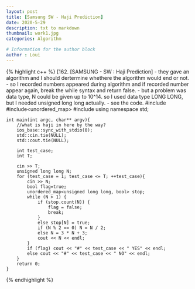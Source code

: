 ```yaml
---
layout: post
title: [Samsung SW - Haji Prediction]
date: 2020-5-29
description: txt to markdown
thumbnail: work1.jpg
categories: Algorithm

# Information for the author block
author : Loui
---
```


{% highlight c++ %}
	﻿[162. [SAMSUNG - SW : Haji Prediction]
	- they gave an algorithm and I should dertermine whethere the algorithm would end or not.
	- so I recorded numbers appeared during algorithm and if recorded number appear again, break the while syntax and return false.
	- but a problem was data type, N could be given up to 10^14. so I used data type LONG LONG, but I needed unsigned long long actually.
	- see the code.
	#include<iostream>
	#include<unordered_map>
	#include<cmath>
	using namespace std;
	
	int main(int argc, char** argv){
		//what is haji in here by the way?
		ios_base::sync_with_stdio(0);
		std::cin.tie(NULL);
		std::cout.tie(NULL);
	
		int test_case;
		int T;
		
		cin >> T;
		unsigned long long N;
		for (test_case = 1; test_case <= T; ++test_case){
			cin >> N;
			bool flag=true;
			unordered_map<unsigned long long, bool> stop;
			while (N > 1) {
				if (stop.count(N)) {
					flag = false;
					break;
				}
				else stop[N] = true;
				if (N % 2 == 0) N = N / 2;
				else N = 3 * N + 3;
				cout << N << endl;
			}
			if (flag) cout << "#" << test_case << " YES" << endl;
			else cout << "#" << test_case << " NO" << endl;
		}
		return 0;
	}
	
{% endhighlight %}
